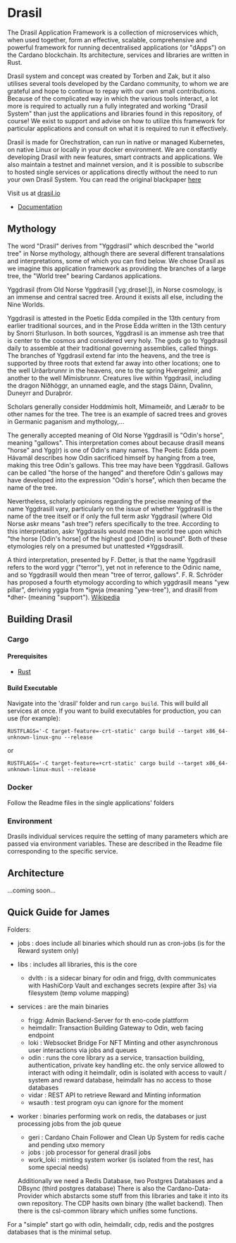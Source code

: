 # Drasil

The Drasil Application Framework is a collection of microservices which, when used together, form an effective, scalable, comprehensive and powerful framework for running decentralised applications (or "dApps") on the Cardano blockchain. Its architecture, services and libraries are written in Rust.

Drasil system and concept was created by Torben and Zak, but it also utilises several tools developed by the Cardano community, to whom we are grateful and hope to continue to repay with our own small contributions.  Because of the complicated way in which the various tools interact, a lot more is required to actually run a fully integrated and working "Drasil System" than just the applications and libraries found in this repository, of course!  We exist to support and advise on how to utilize this framework for particular applications and consult on what it is required to run it effectively.

Drasil is made for Orechstration, can run in native or managed Kubernetes, on native Linux or locally in your docker environment. We are constantly developing Drasil with new features, smart contracts and applications. We also maintain a testnet and mainnet version, and it is possible to subscribe to hosted single services or applications directly without the need to run your own Drasil System.  You can read the original blackpaper [here](https://bit.ly/3vg9GvI)

Visit us at [drasil.io](https://www.drasil.io)

* [Documentation](https://docs.drasil.io/)


## Mythology
The word "Drasil" derives from "Yggdrasil" which described the "world tree" in Norse mythology, although there are several different transalations and interpretations, some of which you can find below. We chose Drasil as we imagine this application framework as providing the branches of a large tree, the "World tree" bearing Cardanos applications.

Yggdrasil (from Old Norse Yggdrasill [ˈyɡːˌdrɑselː]), in Norse cosmology, is an immense and central sacred tree. Around it exists all else, including the Nine Worlds.

Yggdrasil is attested in the Poetic Edda compiled in the 13th century from earlier traditional sources, and in the Prose Edda written in the 13th century by Snorri Sturluson. In both sources, Yggdrasil is an immense ash tree that is center to the cosmos and considered very holy. The gods go to Yggdrasil daily to assemble at their traditional governing assemblies, called things. The branches of Yggdrasil extend far into the heavens, and the tree is supported by three roots that extend far away into other locations; one to the well Urðarbrunnr in the heavens, one to the spring Hvergelmir, and another to the well Mímisbrunnr. Creatures live within Yggdrasil, including the dragon Níðhöggr, an unnamed eagle, and the stags Dáinn, Dvalinn, Duneyrr and Duraþrór.

Scholars generally consider Hoddmímis holt, Mímameiðr, and Læraðr to be other names for the tree. The tree is an example of sacred trees and groves in Germanic paganism and mythology,...

The generally accepted meaning of Old Norse Yggdrasill is "Odin's horse", meaning "gallows". This interpretation comes about because drasill means "horse" and Ygg(r) is one of Odin's many names. The Poetic Edda poem Hávamál describes how Odin sacrificed himself by hanging from a tree, making this tree Odin's gallows. This tree may have been Yggdrasil. Gallows can be called "the horse of the hanged" and therefore Odin's gallows may have developed into the expression "Odin's horse", which then became the name of the tree.

Nevertheless, scholarly opinions regarding the precise meaning of the name Yggdrasill vary, particularly on the issue of whether Yggdrasill is the name of the tree itself or if only the full term askr Yggdrasil (where Old Norse askr means "ash tree") refers specifically to the tree. According to this interpretation, askr Yggdrasils would mean the world tree upon which "the horse [Odin's horse] of the highest god [Odin] is bound". Both of these etymologies rely on a presumed but unattested *Yggsdrasill.

A third interpretation, presented by F. Detter, is that the name Yggdrasill refers to the word yggr ("terror"), yet not in reference to the Odinic name, and so Yggdrasill would then mean "tree of terror, gallows". F. R. Schröder has proposed a fourth etymology according to which yggdrasill means "yew pillar", deriving yggia from *igwja (meaning "yew-tree"), and drasill from *dher- (meaning "support").
[Wikipedia](https://en.wikipedia.org/wiki/Yggdrasil)


##

## Building Drasil

### Cargo

#### Prerequisites
* [Rust](https://www.rust-lang.org/tools/install/)

#### Build Executable

Navigate into the 'drasil' folder and run `cargo build`. This will build all services at once.
If you want to build executables for production, you can use (for example): 

`RUSTFLAGS='-C target-feature=-crt-static' cargo build --target x86_64-unknown-linux-gnu --release`

or

`RUSTFLAGS='-C target-feature=+crt-static' cargo build --target x86_64-unknown-linux-musl --release`


### Docker
Follow the Readme files in the single applications' folders


### Environment 
Drasils individual services require the setting of many parameters which are passed via environment variables.  These are described in the Readme file corresponding to the specific service.

## Architecture

...coming soon...

## Quick Guide for James

Folders:
- jobs : does include all binaries which should run as cron-jobs (is for the Reward system only)
- libs : includes all libraries, this is the core
   - dvlth : is a sidecar binary for odin and frigg, dvlth communicates with HashiCorp Vault and exchanges secrets (expire after 3s) via filesystem (temp volume mapping)
- services : are the main binaries 
   - frigg: Admin Backend-Server for th eno-code plattform
   - heimdallr: Transaction Building Gateway to Odin, web facing endpoint
   - loki : Websocket Bridge For NFT Minting and other asynchronous user interactions via jobs and queues
   - odin : runs the core library as a service, transaction building, authentication, private key handling etc. the only service allowed to interact with oding it heimdallr, odin is isolated with access to vault / system and reward database, heimdallr has no access to those databases
   - vidar : REST API to retrieve Reward and Minting information
   - wsauth : test program oyu can ignore for the moment
- worker : binaries performing work on redis, the databases or just processing jobs from the job queue
   - geri : Cardano Chain Follower and Clean Up System for redis cache and pending utxo memory
   - jobs : job processor for general drasil jobs
   - work_loki : minting system worker (is isolated from the rest, has some special needs)

   Additionally we need a Redis Database, two Postgres Databases and a DBsync (third postgres database)
   There is also the Cardano-Data-Provider which abstarcts some stuff from this libraries and take it into its own repository.
   The CDP hasits own binary (the wallet backend).
   Then there is the csl-common library which unifies some functions.

For a "simple" start go with odin, heimdallr, cdp, redis and the postgres databases that is the minimal setup.
